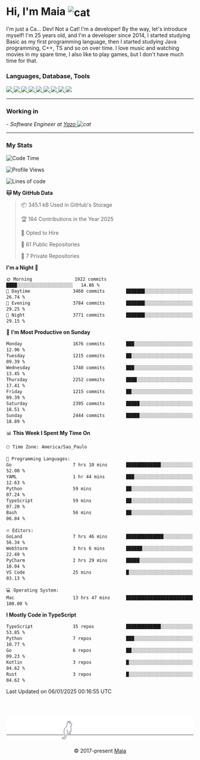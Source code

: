 <h1 align="left">Hi, I'm Maia 
<img src="https://emojis.slackmojis.com/emojis/images/1643509834/36299/black-cat.gif?1643509834" width="50" height="60" align="center"  alt="cat"/>
</h1>

I'm just a Ca... Dev! Not a Cat! I'm a developer! By the way, let's introduce myself!
I'm 25 years old, and I'm a developer since 2014, I started studying Basic as my first programming
language, then I started studying Java programming, C++, TS and so on over time.
I love music and watching movies in my spare time, I also like to play games, but I don't have much time for that.

<h3 align="left">Languages, Database, Tools</h3>
<p>
  <a href="https://www.typescriptlang.org">
    <img src="https://skillicons.dev/icons?i=ts" />
  </a>
  <a href="https://go.dev">
    <img src="https://skillicons.dev/icons?i=go" />
  </a>
  <a href="https://www.python.org">
    <img src="https://skillicons.dev/icons?i=python" />
  </a>
  <a href="https://gradle.org">
    <img src="https://skillicons.dev/icons?i=gradle" />
  </a>
  <a href="https://redis.io">
    <img src="https://skillicons.dev/icons?i=redis" />
  </a>
  <a href="https://www.mongodb.com">
    <img src="https://skillicons.dev/icons?i=mongodb" />
  </a>
  <a href="https://nodejs.org">
    <img src="https://skillicons.dev/icons?i=nodejs" />
  </a>
  <a href="https://www.javascript.com">
    <img src="https://skillicons.dev/icons?i=js" />
  </a>
  <a href="https://www.docker.com">
    <img src="https://skillicons.dev/icons?i=docker" />
  </a>
</p>

<hr/>

<h3>Working in</h3>

<p><em> - Software Engineer at <a href="[https://pdasolucoes.com.br](https://yazo.com.br/)">Yazo
</a><img src="https://media.giphy.com/media/WUlplcMpOCEmTGBtBW/giphy.gif" width="30" alt="cat"> 
</em></p>

<hr/>

### My Stats

<!--START_SECTION:waka-->
![Code Time](http://img.shields.io/badge/Code%20Time-5%2C088%20hrs%2041%20mins-blue)

![Profile Views](http://img.shields.io/badge/Profile%20Views-17-blue)

![Lines of code](https://img.shields.io/badge/From%20Hello%20World%20I%27ve%20Written-4.1%20million%20lines%20of%20code-blue)

**🐱 My GitHub Data** 

> 📦 345.1 kB Used in GitHub's Storage 
 > 
> 🏆 184 Contributions in the Year 2025
 > 
> 💼 Opted to Hire
 > 
> 📜 61 Public Repositories 
 > 
> 🔑 7 Private Repositories 
 > 
**I'm a Night 🦉** 

```text
🌞 Morning                1922 commits        ████░░░░░░░░░░░░░░░░░░░░░   14.86 % 
🌆 Daytime                3460 commits        ███████░░░░░░░░░░░░░░░░░░   26.74 % 
🌃 Evening                3784 commits        ███████░░░░░░░░░░░░░░░░░░   29.25 % 
🌙 Night                  3771 commits        ███████░░░░░░░░░░░░░░░░░░   29.15 % 
```
📅 **I'm Most Productive on Sunday** 

```text
Monday                   1676 commits        ███░░░░░░░░░░░░░░░░░░░░░░   12.96 % 
Tuesday                  1215 commits        ██░░░░░░░░░░░░░░░░░░░░░░░   09.39 % 
Wednesday                1740 commits        ███░░░░░░░░░░░░░░░░░░░░░░   13.45 % 
Thursday                 2252 commits        ████░░░░░░░░░░░░░░░░░░░░░   17.41 % 
Friday                   1215 commits        ██░░░░░░░░░░░░░░░░░░░░░░░   09.39 % 
Saturday                 2395 commits        █████░░░░░░░░░░░░░░░░░░░░   18.51 % 
Sunday                   2444 commits        █████░░░░░░░░░░░░░░░░░░░░   18.89 % 
```


📊 **This Week I Spent My Time On** 

```text
🕑︎ Time Zone: America/Sao_Paulo

💬 Programming Languages: 
Go                       7 hrs 10 mins       █████████████░░░░░░░░░░░░   52.00 % 
YAML                     1 hr 44 mins        ███░░░░░░░░░░░░░░░░░░░░░░   12.63 % 
Python                   59 mins             ██░░░░░░░░░░░░░░░░░░░░░░░   07.24 % 
TypeScript               59 mins             ██░░░░░░░░░░░░░░░░░░░░░░░   07.20 % 
Bash                     56 mins             ██░░░░░░░░░░░░░░░░░░░░░░░   06.84 % 

🔥 Editors: 
GoLand                   7 hrs 46 mins       ██████████████░░░░░░░░░░░   56.34 % 
WebStorm                 3 hrs 6 mins        ██████░░░░░░░░░░░░░░░░░░░   22.49 % 
PyCharm                  2 hrs 29 mins       █████░░░░░░░░░░░░░░░░░░░░   18.04 % 
VS Code                  25 mins             █░░░░░░░░░░░░░░░░░░░░░░░░   03.13 % 

💻 Operating System: 
Mac                      13 hrs 47 mins      █████████████████████████   100.00 % 
```

**I Mostly Code in TypeScript** 

```text
TypeScript               35 repos            █████████████░░░░░░░░░░░░   53.85 % 
Python                   7 repos             ███░░░░░░░░░░░░░░░░░░░░░░   10.77 % 
Go                       6 repos             ██░░░░░░░░░░░░░░░░░░░░░░░   09.23 % 
Kotlin                   3 repos             █░░░░░░░░░░░░░░░░░░░░░░░░   04.62 % 
Rust                     3 repos             █░░░░░░░░░░░░░░░░░░░░░░░░   04.62 % 
```




 Last Updated on 06/01/2025 00:16:55 UTC
<!--END_SECTION:waka-->


<br/>
<br/>

<p align="center"><img src="https://raw.githubusercontent.com/gabrielmaialva33/gabrielmaialva33/master/assets/gray0_ctp_on_line.svg?sanitize=true" /></p>
<p align="center">&copy; 2017-present <a href="https://github.com/gabrielmaialva33/" target="_blank">Maia</a>
